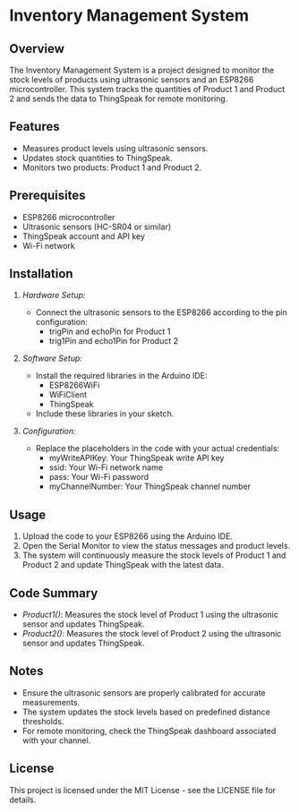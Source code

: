 # Inventory Management System

## Overview
The Inventory Management System is a project designed to monitor the stock levels of products using ultrasonic sensors and an ESP8266 microcontroller. This system tracks the quantities of Product 1 and Product 2 and sends the data to ThingSpeak for remote monitoring.

## Features
- Measures product levels using ultrasonic sensors.
- Updates stock quantities to ThingSpeak.
- Monitors two products: Product 1 and Product 2.

## Prerequisites
- ESP8266 microcontroller
- Ultrasonic sensors (HC-SR04 or similar)
- ThingSpeak account and API key
- Wi-Fi network

## Installation
1. *Hardware Setup:*
   - Connect the ultrasonic sensors to the ESP8266 according to the pin configuration:
     - trigPin and echoPin for Product 1
     - trig1Pin and echo1Pin for Product 2

2. *Software Setup:*
   - Install the required libraries in the Arduino IDE:
     - ESP8266WiFi
     - WiFiClient
     - ThingSpeak
   - Include these libraries in your sketch.

3. *Configuration:*
   - Replace the placeholders in the code with your actual credentials:
     - myWriteAPIKey: Your ThingSpeak write API key
     - ssid: Your Wi-Fi network name
     - pass: Your Wi-Fi password
     - myChannelNumber: Your ThingSpeak channel number

## Usage
1. Upload the code to your ESP8266 using the Arduino IDE.
2. Open the Serial Monitor to view the status messages and product levels.
3. The system will continuously measure the stock levels of Product 1 and Product 2 and update ThingSpeak with the latest data.

## Code Summary
- *Product1()*: Measures the stock level of Product 1 using the ultrasonic sensor and updates ThingSpeak.
- *Product2()*: Measures the stock level of Product 2 using the ultrasonic sensor and updates ThingSpeak.

## Notes
- Ensure the ultrasonic sensors are properly calibrated for accurate measurements.
- The system updates the stock levels based on predefined distance thresholds.
- For remote monitoring, check the ThingSpeak dashboard associated with your channel.

## License
This project is licensed under the MIT License - see the LICENSE file for details.
